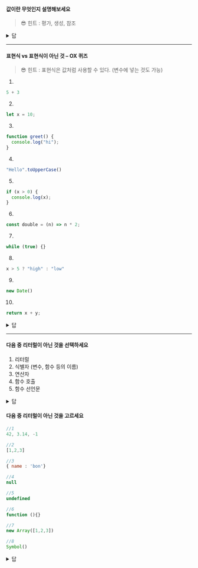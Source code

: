 
#### 값이란 무엇인지 설명해보세요
> 😎 힌트 : 평가, 생성, 참조

<details><summary>답</summary>
값이란 표현식이 평가되어 생성된 결과.
평가란 식을 해석해서 생성된 결과 또는 이미 있는 값을 참조하는 것을 의미한다.
</details>


---

#### 표현식 vs 표현식이 아닌 것 – OX 퀴즈

> 😎 힌트 : 표현식은 값처럼 사용할 수 있다. (변수에 넣는 것도 가능)

1.
```js
5 + 3
```


2.
```js
let x = 10;
```

3.
```js
function greet() {
  console.log("hi");
}
```

4.
```js
"Hello".toUpperCase()
```

5.
```js
if (x > 0) {
  console.log(x);
}
```

6.
```js
const double = (n) => n * 2;
```

7.
```js
while (true) {}
```


8.
```js
x > 5 ? "high" : "low"
```

9.
```js
new Date()
```

10.
```js
return x + y;
```

<details>
<summary>답</summary>1 🔵 연산 결과 8 을 반환함 – 표현식<br/>
2 ❌ let은 선언문, 표현식 아님<br/>
3 ❌ function 정의는 선언문<br/>
4 🔵 문자열을 반환하는 메서드 – 표현식<br/>
5 ❌ if는 제어문, 값을 반환하지 않음<br/>
6 🔵 함수 표현식 – const에 할당됨<br/>
7 ❌ while은 반복문 – 표현식 아님<br/>
8 🔵 삼항 연산자는 값을 반환함 – 표현식<br/>
9 🔵 new Date()는 객체를 반환 – 표현식<br/>
10 ❌ return은 값을 반환하지만 그 자체는 문장임</details>


---

#### 다음 중 리터럴이 아닌 것을 선택하세요

1) 리터럴
2) 식별자 (변수, 함수 등의 이름)
3) 연산자
4) 함수 호출
5) 함수 선언문

<details><summary>답</summary>5</details>


#### 다음 중 리터럴이 아닌 것을 고르세요

```js
//1
42, 3.14, -1

//2
[1,2,3]

//3
{ name : 'bon'}

//4
null

//5
undefined

//6
function (){}

//7
new Array([1,2,3])

//8
Symbol()

```


<details><summary>답</summary>7,8</details>